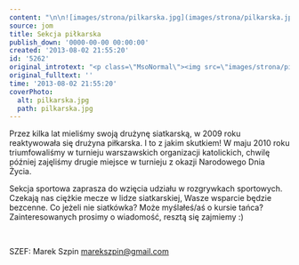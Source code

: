 ```yaml
---
content: "\n\n![images/strona/pilkarska.jpg](images/strona/pilkarska.jpg)\nPrzez kilka lat mieliśmy swoją drużynę siatkarską, w 2009 roku reaktywowała się drużyna piłkarska. I to z jakim skutkiem! W maju 2010 roku triumfowaliśmy w turnieju warszawskich organizacji katolickich, chwilę później zajęliśmy drugie miejsce w turnieju z okazji Narodowego Dnia Życia.\_\n\r\n\nSekcja sportowa zaprasza do wzięcia udziału w rozgrywkach sportowych. Czekają nas ciężkie mecze w lidze siatkarskiej, Wasze wsparcie będzie bezcenne. Co jeżeli nie siatkówka? Może myślałeś/aś o kursie tańca? Zainteresowanych prosimy o wiadomość, resztą się zajmiemy :)\n\r\n\n\_\n\r\n\nSZEF: Marek Szpin\nmarekszpin@gmail.com\n"
source: jom
title: Sekcja piłkarska
publish_down: '0000-00-00 00:00:00'
created: '2013-08-02 21:55:20'
id: '5262'
original_introtext: "<p class=\"MsoNormal\"><img src=\"images/strona/pilkarska.jpg\" border=\"0\" width=\"560\" style=\"display: block; margin-left: auto; margin-right: auto; border-width: 0px; border-color: currentColor; border-style: none;\" /><br />Przez kilka lat mieliśmy swoją drużynę siatkarską, w 2009 roku reaktywowała się drużyna piłkarska. I to z jakim skutkiem! W maju 2010 roku triumfowaliśmy w turnieju warszawskich organizacji katolickich, chwilę później zajęliśmy drugie miejsce w turnieju z okazji Narodowego Dnia Życia.\_</p>\r\n<p class=\"MsoNormal\">Sekcja sportowa zaprasza do wzięcia udziału w rozgrywkach sportowych. Czekają nas ciężkie mecze w lidze siatkarskiej, Wasze wsparcie będzie bezcenne. Co jeżeli nie siatkówka? Może myślałeś/aś o kursie tańca? Zainteresowanych prosimy o wiadomość, resztą się zajmiemy :)</p>\r\n<p class=\"MsoNormal\">\_</p>\r\n<p><span style=\"font-size: 12.16px;\">SZEF: Marek Szpin</span><br /><a href=\"mailto:marekszpin@gmail.com\" target=\"_blank\" style=\"background: transparent; font-size: 12.16px; font-family: 'Open Sans', Helvetica, arial, serif; margin: 0px; padding: 0px; border: 0px; outline: none; color: #31302f;\"><span style=\"margin: 0px; padding: 0px; border: 0px; outline: 0px; font-size: 11pt; background: transparent; line-height: 16.8667px; font-family: Calibri, sans-serif;\">marekszpin@gmail.com</span></a></p>"
original_fulltext: ''
time: '2013-08-02 21:55:20'
coverPhoto:
  alt: pilkarska.jpg
  path: pilkarska.jpg
---
```

Przez kilka lat mieliśmy swoją drużynę siatkarską, w 2009 roku reaktywowała się drużyna piłkarska. I to z jakim skutkiem! W maju 2010 roku triumfowaliśmy w turnieju warszawskich organizacji katolickich, chwilę później zajęliśmy drugie miejsce w turnieju z okazji Narodowego Dnia Życia. 


Sekcja sportowa zaprasza do wzięcia udziału w rozgrywkach sportowych. Czekają nas ciężkie mecze w lidze siatkarskiej, Wasze wsparcie będzie bezcenne. Co jeżeli nie siatkówka? Może myślałeś/aś o kursie tańca? Zainteresowanych prosimy o wiadomość, resztą się zajmiemy :)


 


SZEF: Marek Szpin
marekszpin@gmail.com


<!--{{json:{"created_date":"2013-08-02 21:55:20","publish_down":"0000-00-00 00:00:00","id":"5262"}}}-->